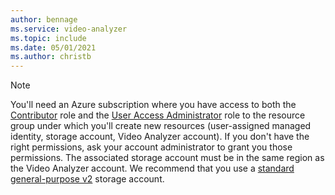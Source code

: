 ```yaml
---
author: bennage
ms.service: video-analyzer 
ms.topic: include
ms.date: 05/01/2021
ms.author: christb
---
```


> [!NOTE]
> You'll need an Azure subscription where you have access to both the [Contributor](../../../role-based-access-control/built-in-roles.md#contributor) role and the [User Access Administrator](../../../role-based-access-control/built-in-roles.md#user-access-administrator) role to the resource group under which you'll create new resources (user-assigned managed identity, storage account, Video Analyzer account). If you don't have the right permissions, ask your account administrator to grant you those permissions. The associated storage account must be in the same region as the Video Analyzer account. We recommend that you use a [standard general-purpose v2](../../../../storage/common/storage-account-overview.md#types-of-storage-accounts) storage account.